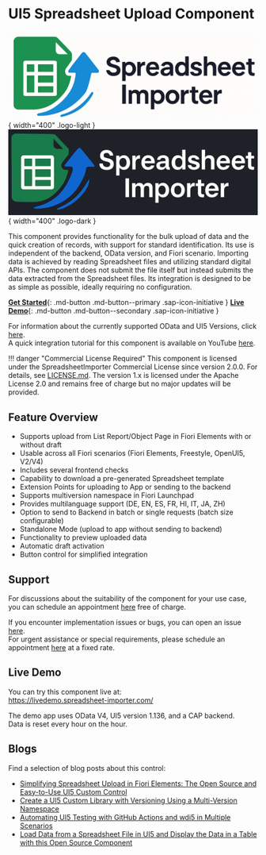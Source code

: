 # UI5 Spreadsheet Upload Component

![UI5 Spreadsheet Importer Logo](images/Logo_wide.png){ width="400" .logo-light }
![UI5 Spreadsheet Importer Logo Dark](images/Logo_wide_dark_grey.png){ width="400" .logo-dark }

This component provides functionality for the bulk upload of data and the quick creation of records, with support for standard identification. Its use is independent of the backend, OData version, and Fiori scenario. Importing data is achieved by reading Spreadsheet files and utilizing standard digital APIs. The component does not submit the file itself but instead submits the data extracted from the Spreadsheet files. Its integration is designed to be as simple as possible, ideally requiring no configuration.

[**Get Started**](./pages/GettingStarted.md){: .md-button .md-button--primary .sap-icon-initiative }
[**Live Demo**](https://livedemo.spreadsheet-importer.com/){: .md-button .md-button--secondary .sap-icon-initiative }

For information about the currently supported OData and UI5 Versions, click [here](./pages/SupportVersions.md).  
A quick integration tutorial for this component is available on YouTube [here](https://www.youtube.com/watch?v=dODt9ZWmi4A).

!!! danger "Commercial License Required"
    This component is licensed under the SpreadsheetImporter Commercial License since version 2.0.0. For details, see [LICENSE.md](https://github.com/spreadsheetimporter/ui5-cc-spreadsheetimporter/blob/main/LICENSE.md). The version 1.x is licensed under the Apache License 2.0 and remains free of charge but no major updates will be provided.

## Feature Overview

- Supports upload from List Report/Object Page in Fiori Elements with or without draft
- Usable across all Fiori scenarios (Fiori Elements, Freestyle, OpenUI5, V2/V4)
- Includes several frontend checks
- Capability to download a pre-generated Spreadsheet template
- Extension Points for uploading to App or sending to the backend
- Supports multiversion namespace in Fiori Launchpad
- Provides multilanguage support (DE, EN, ES, FR, HI, IT, JA, ZH)
- Option to send to Backend in batch or single requests (batch size configurable)
- Standalone Mode (upload to app without sending to backend)
- Functionality to preview uploaded data
- Automatic draft activation
- Button control for simplified integration

## **Support**

For discussions about the suitability of the component for your use case, you can schedule an appointment [here](https://outlook.office365.com/owa/calendar/UI5ExcelUploadComponent@marianzeis.de/bookings/) free of charge.

If you encounter implementation issues or bugs, you can open an issue [here](https://github.com/spreadsheetimporter/ui5-cc-spreadsheetimporter/issues/new/choose).  
For urgent assistance or special requirements, please schedule an appointment [here](https://outlook.office365.com/owa/calendar/UI5ExcelUploadComponent@marianzeis.de/bookings/) at a fixed rate.

## Live Demo

You can try this component live at:  
<https://livedemo.spreadsheet-importer.com/>

The demo app uses OData V4, UI5 version 1.136, and a CAP backend.  
Data is reset every hour on the hour.

## Blogs

Find a selection of blog posts about this control:

- [Simplifying Spreadsheet Upload in Fiori Elements: The Open Source and Easy-to-Use UI5 Custom Control](https://blogs.sap.com/2023/02/17/simplifying-excel-upload-in-fiori-elements-the-open-source-and-easy-to-use-ui5-custom-control/)
- [Create a UI5 Custom Library with Versioning Using a Multi-Version Namespace](https://blogs.sap.com/2023/03/12/create-a-ui5-custom-library-with-versioning-using-a-multi-version-namespace/)
- [Automating UI5 Testing with GitHub Actions and wdi5 in Multiple Scenarios](https://blogs.sap.com/2023/04/05/automating-ui5-testing-with-github-actions-and-wdi5-in-multiple-scenarios/)
- [Load Data from a Spreadsheet File in UI5 and Display the Data in a Table with this Open Source Component](https://blogs.sap.com/2023/04/13/load-data-from-an-excel-file-in-ui5-and-display-the-data-in-a-table-with-this-open-source-component/)
